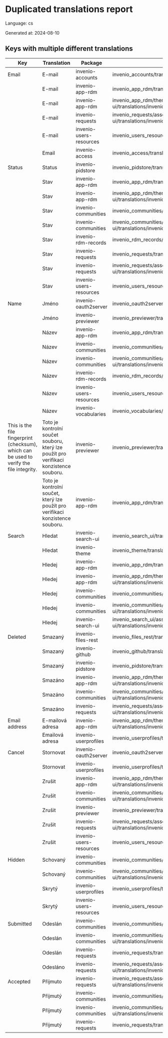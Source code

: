 # Duplicated translations report

Language: cs

Generated at: 2024-08-10


## Keys with multiple different translations


| Key | Translation | Package | File |
| --- | --- | --- | --- |
| Email| E-mail | invenio-accounts | invenio_accounts/translations/cs/LC_MESSAGES/messages.po |
|| E-mail | invenio-app-rdm | invenio_app_rdm/translations/cs/LC_MESSAGES/messages.po |
|| E-mail | invenio-app-rdm | invenio_app_rdm/theme/assets/semantic-ui/translations/invenio_app_rdm/messages/cs/messages.po |
|| E-mail | invenio-requests | invenio_requests/assets/semantic-ui/translations/invenio_requests/messages/cs/messages.po |
|| E-mail | invenio-users-resources | invenio_users_resources/translations/cs/LC_MESSAGES/messages.po |
|| Email | invenio-access | invenio_access/translations/cs/LC_MESSAGES/messages.po |
| Status| Status | invenio-pidstore | invenio_pidstore/translations/cs/LC_MESSAGES/messages.po |
|| Stav | invenio-app-rdm | invenio_app_rdm/translations/cs/LC_MESSAGES/messages.po |
|| Stav | invenio-app-rdm | invenio_app_rdm/theme/assets/semantic-ui/translations/invenio_app_rdm/messages/cs/messages.po |
|| Stav | invenio-communities | invenio_communities/translations/cs/LC_MESSAGES/messages.po |
|| Stav | invenio-communities | invenio_communities/assets/semantic-ui/translations/invenio_communities/messages/cs/messages.po |
|| Stav | invenio-rdm-records | invenio_rdm_records/translations/cs/LC_MESSAGES/messages.po |
|| Stav | invenio-requests | invenio_requests/translations/cs/LC_MESSAGES/messages.po |
|| Stav | invenio-requests | invenio_requests/assets/semantic-ui/translations/invenio_requests/messages/cs/messages.po |
|| Stav | invenio-users-resources | invenio_users_resources/translations/cs/LC_MESSAGES/messages.po |
| Name| Jméno | invenio-oauth2server | invenio_oauth2server/translations/cs/LC_MESSAGES/messages.po |
|| Jméno | invenio-previewer | invenio_previewer/translations/cs/LC_MESSAGES/messages.po |
|| Název | invenio-app-rdm | invenio_app_rdm/translations/cs/LC_MESSAGES/messages.po |
|| Název | invenio-communities | invenio_communities/translations/cs/LC_MESSAGES/messages.po |
|| Název | invenio-communities | invenio_communities/assets/semantic-ui/translations/invenio_communities/messages/cs/messages.po |
|| Název | invenio-rdm-records | invenio_rdm_records/translations/cs/LC_MESSAGES/messages.po |
|| Název | invenio-users-resources | invenio_users_resources/translations/cs/LC_MESSAGES/messages.po |
|| Název | invenio-vocabularies | invenio_vocabularies/translations/cs/LC_MESSAGES/messages.po |
| This is the file fingerprint (checksum), which can be used to verify the file integrity.| Toto je kontrolní součet souboru, který lze použít pro verifikaci konzistence souboru. | invenio-previewer | invenio_previewer/translations/cs/LC_MESSAGES/messages.po |
|| Toto je kontrolní součet, který lze použít pro verifikaci konzistence souboru. | invenio-app-rdm | invenio_app_rdm/translations/cs/LC_MESSAGES/messages.po |
| Search| Hledat | invenio-search-ui | invenio_search_ui/translations/cs/LC_MESSAGES/messages.po |
|| Hledat | invenio-theme | invenio_theme/translations/cs/LC_MESSAGES/messages.po |
|| Hledej | invenio-app-rdm | invenio_app_rdm/translations/cs/LC_MESSAGES/messages.po |
|| Hledej | invenio-app-rdm | invenio_app_rdm/theme/assets/semantic-ui/translations/invenio_app_rdm/messages/cs/messages.po |
|| Hledej | invenio-communities | invenio_communities/translations/cs/LC_MESSAGES/messages.po |
|| Hledej | invenio-communities | invenio_communities/assets/semantic-ui/translations/invenio_communities/messages/cs/messages.po |
|| Hledej | invenio-search-ui | invenio_search_ui/assets/semantic-ui/translations/invenio_search_ui/messages/cs/messages.po |
| Deleted| Smazaný | invenio-files-rest | invenio_files_rest/translations/cs/LC_MESSAGES/messages.po |
|| Smazaný | invenio-github | invenio_github/translations/cs/LC_MESSAGES/messages.po |
|| Smazaný | invenio-pidstore | invenio_pidstore/translations/cs/LC_MESSAGES/messages.po |
|| Smazáno | invenio-app-rdm | invenio_app_rdm/theme/assets/semantic-ui/translations/invenio_app_rdm/messages/cs/messages.po |
|| Smazáno | invenio-communities | invenio_communities/assets/semantic-ui/translations/invenio_communities/messages/cs/messages.po |
|| Smazáno | invenio-requests | invenio_requests/assets/semantic-ui/translations/invenio_requests/messages/cs/messages.po |
| Email address| E-mailová adresa | invenio-app-rdm | invenio_app_rdm/theme/assets/semantic-ui/translations/invenio_app_rdm/messages/cs/messages.po |
|| Emailová adresa | invenio-userprofiles | invenio_userprofiles/translations/cs/LC_MESSAGES/messages.po |
| Cancel| Stornovat | invenio-oauth2server | invenio_oauth2server/translations/cs/LC_MESSAGES/messages.po |
|| Stornovat | invenio-userprofiles | invenio_userprofiles/translations/cs/LC_MESSAGES/messages.po |
|| Zrušit | invenio-app-rdm | invenio_app_rdm/theme/assets/semantic-ui/translations/invenio_app_rdm/messages/cs/messages.po |
|| Zrušit | invenio-communities | invenio_communities/assets/semantic-ui/translations/invenio_communities/messages/cs/messages.po |
|| Zrušit | invenio-previewer | invenio_previewer/translations/cs/LC_MESSAGES/messages.po |
|| Zrušit | invenio-requests | invenio_requests/assets/semantic-ui/translations/invenio_requests/messages/cs/messages.po |
|| Zrušit | invenio-users-resources | invenio_users_resources/translations/cs/LC_MESSAGES/messages.po |
| Hidden| Schovaný | invenio-communities | invenio_communities/translations/cs/LC_MESSAGES/messages.po |
|| Schovaný | invenio-communities | invenio_communities/assets/semantic-ui/translations/invenio_communities/messages/cs/messages.po |
|| Skrytý | invenio-userprofiles | invenio_userprofiles/translations/cs/LC_MESSAGES/messages.po |
|| Skrytý | invenio-users-resources | invenio_users_resources/translations/cs/LC_MESSAGES/messages.po |
| Submitted| Odeslán | invenio-communities | invenio_communities/translations/cs/LC_MESSAGES/messages.po |
|| Odeslán | invenio-communities | invenio_communities/assets/semantic-ui/translations/invenio_communities/messages/cs/messages.po |
|| Odeslán | invenio-requests | invenio_requests/translations/cs/LC_MESSAGES/messages.po |
|| Odesláno | invenio-requests | invenio_requests/assets/semantic-ui/translations/invenio_requests/messages/cs/messages.po |
| Accepted| Přijmuto | invenio-requests | invenio_requests/assets/semantic-ui/translations/invenio_requests/messages/cs/messages.po |
|| Přijmutý | invenio-communities | invenio_communities/translations/cs/LC_MESSAGES/messages.po |
|| Přijmutý | invenio-communities | invenio_communities/assets/semantic-ui/translations/invenio_communities/messages/cs/messages.po |
|| Přijmutý | invenio-requests | invenio_requests/translations/cs/LC_MESSAGES/messages.po |
